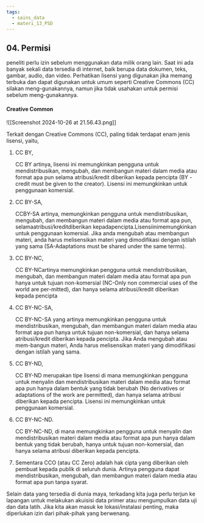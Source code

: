 ```yaml
---
tags:
  - sains_data
  - materi_13_PSD
---
```

## 04. Permisi

peneliti perlu izin sebelum menggunakan data milik orang lain. Saat ini ada banyak sekali data tersedia di internet, baik berupa data dokumen, teks, gambar, audio, dan video. Perhatikan lisensi yang digunakan jika memang terbuka dan dapat digunakan untuk umum seperti Creative Commons (CC) silakan meng-gunakannya, namun jika tidak usahakan untuk permisi sebelum meng-gunakannya.

#### Creative Common

![[Screenshot 2024-10-26 at 21.56.43.png]]

Terkait dengan Creative Commons (CC), paling tidak terdapat enam jenis lisensi, yaitu, 

1) CC BY, 
   
   CC BY artinya, lisensi ini memungkinkan pengguna untuk mendistribusikan, mengubah, dan membangun materi dalam media atau format apa pun selama atribusi/kredit diberikan kepada pencipta (BY - credit must be given to the creator). Lisensi ini memungkinkan untuk penggunaan komersial.
   
2) CC BY-SA, 
   
   CCBY-SA artinya, memungkinkan pengguna untuk mendistribusikan, mengubah, dan membangun materi dalam media atau format apa pun, selamaatribusi/kreditdiberikan kepadapencipta.Lisensiinimemungkinkan untuk penggunaan komersial. Jika anda mengubah atau membangun materi, anda harus melisensikan materi yang dimodifikasi dengan istilah yang sama (SA-Adaptations must be shared under the same terms).
   
3) CC BY-NC, 
   
   CC BY-NCartinya memungkinkan pengguna untuk mendistribusikan, mengubah, dan membangun materi dalam media atau format apa pun hanya untuk tujuan non-komersial (NC-Only non commercial uses of the world are per-mitted), dan hanya selama atribusi/kredit diberikan kepada pencipta
   
4) CC BY-NC-SA, 
   
   CC BY-NC-SA yang artinya memungkinkan pengguna untuk mendistribusikan, mengubah, dan membangun materi dalam media atau format apa pun hanya untuk tujuan non-komersial, dan hanya selama atribusi/kredit diberikan kepada pencipta. Jika Anda mengubah atau mem-bangun materi, Anda harus melisensikan materi yang dimodifikasi dengan istilah yang sama.
   
5) CC BY-ND,
   
   CC BY-ND merupakan tipe lisensi di mana memungkinkan pengguna untuk menyalin dan mendistribusikan materi dalam media atau format apa pun hanya dalam bentuk yang tidak berubah (No derivatives or adaptations of the work are permitted), dan hanya selama atribusi diberikan kepada pencipta. Lisensi ini memungkinkan untuk penggunaan komersial.
   
6) CC BY-NC-ND. 
   
   CC BY-NC-ND, di mana memungkinkan pengguna untuk menyalin dan mendistribusikan materi dalam media atau format apa pun hanya dalam bentuk yang tidak berubah, hanya untuk tujuan non-komersial, dan hanya selama atribusi diberikan kepada pencipta.
   
7) Sementara CCO (atau CC Zero) adalah hak cipta yang diberikan oleh pembuat kepada publik di seluruh dunia. Artinya pengguna dapat mendistribusikan, mengubah, dan membangun materi dalam media atau format apa pun tanpa syarat.


Selain data yang tersedia di dunia maya, terkadang kita juga perlu terjun ke lapangan untuk melakukan akuisisi data primer atau mengumpulkan data uji dan data latih. Jika kita akan masuk ke lokasi/instalasi penting, maka diperlukan izin dari pihak-pihak yang berwenang.